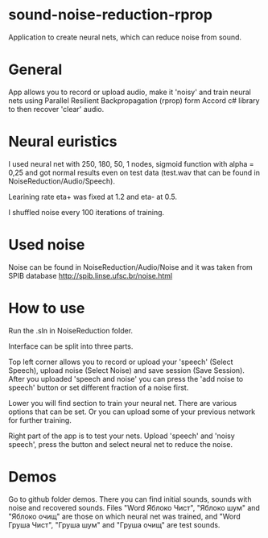 # sound-noise-reduction-rprop
Application to create neural nets, which can reduce noise from sound.

# General

App allows you to record or upload audio, make it 'noisy' and train neural nets using Parallel Resilient Backpropagation (rprop) form Accord c# library to then recover 'clear' audio.

# Neural euristics

I used neural net with 250, 180, 50, 1 nodes, sigmoid function with alpha = 0,25  and got normal results even on test data (test.wav that can be found in NoiseReduction/Audio/Speech).

Learining rate eta+ was fixed at 1.2 and eta- at 0.5.

I shuffled noise every 100 iterations of training.

# Used noise

Noise can be found in NoiseReduction/Audio/Noise and it was taken from SPIB database http://spib.linse.ufsc.br/noise.html

# How to use

Run the .sln in NoiseReduction folder.

Interface can be split into three parts. 

Top left corner allows you to record or upload your 'speech' (Select Speech), upload noise (Select Noise) and save session (Save Session). After you uploaded 'speech and noise' you can press the 'add noise to speech' button or set different fraction of a noise first.

Lower you will find section to train your neural net. There are various options that can be set. Or you can upload some of your previous network for further training.

Right part of the app is to test your nets. Upload 'speech' and 'noisy speech', press the button and select neural net to reduce the noise.

# Demos

Go to github folder demos. There you can find initial sounds, sounds with noise and recovered sounds. Files "Word Яблоко Чист", "Яблоко шум" and "Яблоко очищ" are those on which neural net was trained, and "Word Груша Чист", "Груша шум" and "Груша очищ" are test sounds.
